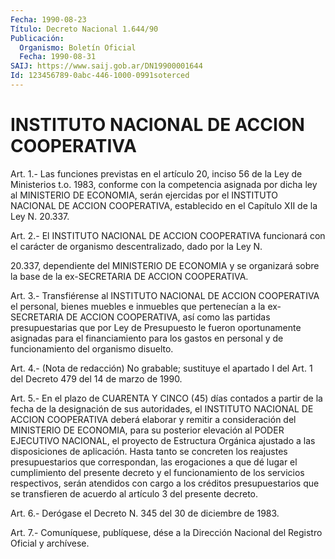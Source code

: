 ```yaml
---
Fecha: 1990-08-23
Título: Decreto Nacional 1.644/90
Publicación:
  Organismo: Boletín Oficial
  Fecha: 1990-08-31
SAIJ: https://www.saij.gob.ar/DN19900001644
Id: 123456789-0abc-446-1000-0991soterced
---
```

# INSTITUTO NACIONAL DE ACCION COOPERATIVA

<a id="1"></a>
Art.  1.- Las funciones previstas en el artículo 20, inciso 56 de la Ley de  Ministerios  t.o.  1983,  conforme con la competencia asignada por dicha ley al MINISTERIO DE ECONOMIA,  serán  ejercidas por el INSTITUTO NACIONAL DE ACCION COOPERATIVA, establecido  en el Capítulo XII de la Ley N. 20.337.

<a id="2"></a>
Art. 2.- El INSTITUTO NACIONAL DE ACCION COOPERATIVA funcionará con  el  carácter  de organismo descentralizado, dado por la Ley N.

20.337, dependiente  del  MINISTERIO  DE  ECONOMIA  y se organizará sobre    la   base  de  la  ex-SECRETARIA  DE  ACCION  COOPERATIVA.

<a id="3"></a>
Art.  3.-  Transfiérense  al  INSTITUTO  NACIONAL  DE  ACCION COOPERATIVA el personal, bienes muebles e inmuebles que pertenecían  a la ex-SECRETARIA DE ACCION COOPERATIVA, así como las partidas presupuestarias  que  por  Ley  de  Presupuesto  le fueron oportunamente  asignadas para el financiamiento para los gastos  en personal y de funcionamiento del organismo disuelto.

<a id="4"></a>
Art. 4.- (Nota de redacción) No grabable; sustituye el apartado I del Art. 1 del Decreto 479 del 14 de marzo de 1990.

<a id="5"></a>
Art.  5.- En el plazo de CUARENTA Y CINCO (45) días contados a partir de la  fecha  de  la  designación  de  sus  autoridades,  el INSTITUTO  NACIONAL DE ACCION COOPERATIVA deberá elaborar y remitir a consideración  del  MINISTERIO  DE  ECONOMIA,  para  su posterior elevación  al  PODER  EJECUTIVO NACIONAL, el proyecto de Estructura Orgánica ajustado a las  disposiciones  de  aplicación. Hasta tanto se  concreten los reajustes presupuestarios que  correspondan,  las erogaciones  a  que dé lugar el cumplimiento del presente decreto y el funcionamiento  de  los  servicios  respectivos, serán atendidos con  cargo a los créditos presupuestarios  que  se  transfieren  de acuerdo al artículo 3 del presente decreto.

<a id="6"></a>
Art.  6.-  Derógase  el  Decreto N. 345 del 30 de diciembre de 1983.

<a id="7"></a>
Art. 7.- Comuníquese, publíquese, dése a la Dirección Nacional del Registro Oficial y archívese.